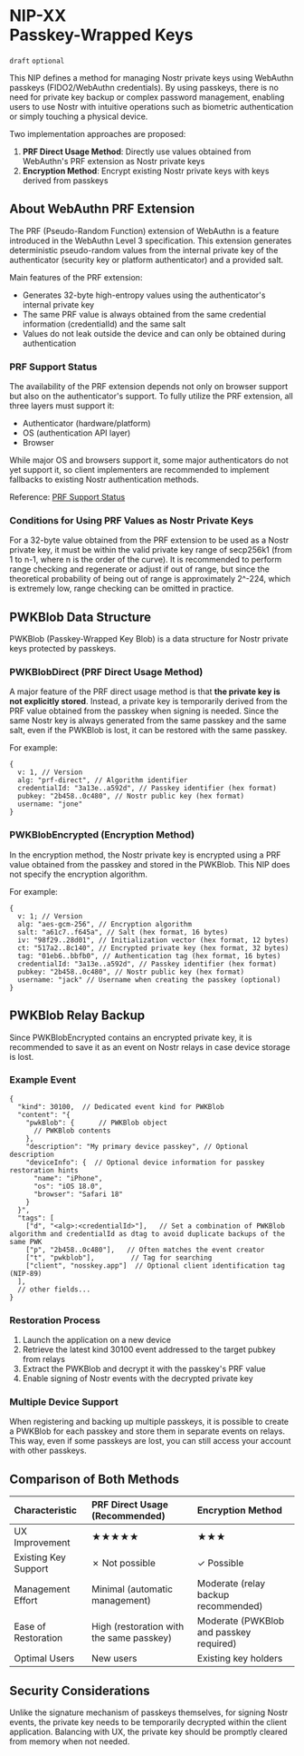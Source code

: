 NIP-XX  
Passkey-Wrapped Keys
==========================

`draft` `optional`

This NIP defines a method for managing Nostr private keys using WebAuthn passkeys (FIDO2/WebAuthn credentials). By using passkeys, there is no need for private key backup or complex password management, enabling users to use Nostr with intuitive operations such as biometric authentication or simply touching a physical device.

Two implementation approaches are proposed:

1. **PRF Direct Usage Method**: Directly use values obtained from WebAuthn's PRF extension as Nostr private keys
2. **Encryption Method**: Encrypt existing Nostr private keys with keys derived from passkeys

## About WebAuthn PRF Extension

The PRF (Pseudo-Random Function) extension of WebAuthn is a feature introduced in the WebAuthn Level 3 specification. This extension generates deterministic pseudo-random values from the internal private key of the authenticator (security key or platform authenticator) and a provided salt.

Main features of the PRF extension:
- Generates 32-byte high-entropy values using the authenticator's internal private key
- The same PRF value is always obtained from the same credential information (credentialId) and the same salt
- Values do not leak outside the device and can only be obtained during authentication

### PRF Support Status

The availability of the PRF extension depends not only on browser support but also on the authenticator's support. To fully utilize the PRF extension, all three layers must support it:

- Authenticator (hardware/platform)
- OS (authentication API layer)
- Browser

While major OS and browsers support it, some major authenticators do not yet support it, so client implementers are recommended to implement fallbacks to existing Nostr authentication methods.

Reference: [PRF Support Status](https://github.com/ocknamo/nosskey-sdk/blob/main/docs/en/prf-support-tables.en.md)

### Conditions for Using PRF Values as Nostr Private Keys

For a 32-byte value obtained from the PRF extension to be used as a Nostr private key, it must be within the valid private key range of secp256k1 (from 1 to n-1, where n is the order of the curve).
It is recommended to perform range checking and regenerate or adjust if out of range, but since the theoretical probability of being out of range is approximately 2^-224, which is extremely low, range checking can be omitted in practice.

## PWKBlob Data Structure

PWKBlob (Passkey-Wrapped Key Blob) is a data structure for Nostr private keys protected by passkeys.

### PWKBlobDirect (PRF Direct Usage Method)

A major feature of the PRF direct usage method is that **the private key is not explicitly stored**. Instead, a private key is temporarily derived from the PRF value obtained from the passkey when signing is needed. Since the same Nostr key is always generated from the same passkey and the same salt, even if the PWKBlob is lost, it can be restored with the same passkey.

For example:

```jsonc
{
  v: 1, // Version
  alg: "prf-direct", // Algorithm identifier
  credentialId: "3a13e..a592d", // Passkey identifier (hex format)
  pubkey: "2b458..0c480", // Nostr public key (hex format)
  username: "jone"
}
```

### PWKBlobEncrypted (Encryption Method)

In the encryption method, the Nostr private key is encrypted using a PRF value obtained from the passkey and stored in the PWKBlob.
This NIP does not specify the encryption algorithm.

For example:

```jsonc
{
  v: 1; // Version
  alg: "aes-gcm-256", // Encryption algorithm
  salt: "a61c7..f645a", // Salt (hex format, 16 bytes)
  iv: "98f29..28d01", // Initialization vector (hex format, 12 bytes)
  ct: "517a2..8c140", // Encrypted private key (hex format, 32 bytes)
  tag: "01eb6..bbfb0", // Authentication tag (hex format, 16 bytes)
  credentialId: "3a13e..a592d", // Passkey identifier (hex format)
  pubkey: "2b458..0c480", // Nostr public key (hex format)
  username: "jack" // Username when creating the passkey (optional)
}
```

## PWKBlob Relay Backup

Since PWKBlobEncrypted contains an encrypted private key, it is recommended to save it as an event on Nostr relays in case device storage is lost.

### Example Event

```jsonc
{
  "kind": 30100,  // Dedicated event kind for PWKBlob
  "content": "{
    "pwkBlob": {      // PWKBlob object
      // PWKBlob contents
    },
    "description": "My primary device passkey", // Optional description
    "deviceInfo": {  // Optional device information for passkey restoration hints
      "name": "iPhone",
      "os": "iOS 18.0",
      "browser": "Safari 18"
    }
  }",
  "tags": [
    ["d", "<alg>:<credentialId>"],   // Set a combination of PWKBlob algorithm and credentialId as dtag to avoid duplicate backups of the same PWK
    ["p", "2b458..0c480"],   // Often matches the event creator
    ["t", "pwkblob"],         // Tag for searching
    ["client", "nosskey.app"]  // Optional client identification tag (NIP-89)
  ],
  // other fields...
}
```

### Restoration Process

1. Launch the application on a new device
2. Retrieve the latest kind 30100 event addressed to the target pubkey from relays
3. Extract the PWKBlob and decrypt it with the passkey's PRF value
4. Enable signing of Nostr events with the decrypted private key

### Multiple Device Support

When registering and backing up multiple passkeys, it is possible to create a PWKBlob for each passkey and store them in separate events on relays. This way, even if some passkeys are lost, you can still access your account with other passkeys.

## Comparison of Both Methods

| Characteristic | PRF Direct Usage (Recommended) | Encryption Method |
|:---------------|:------------------------------|:------------------|
| UX Improvement | ★★★★★ | ★★★ |
| Existing Key Support | ✗ Not possible | ✓ Possible |
| Management Effort | Minimal (automatic management) | Moderate (relay backup recommended) |
| Ease of Restoration | High (restoration with the same passkey) | Moderate (PWKBlob and passkey required) |
| Optimal Users | New users | Existing key holders |

## Security Considerations

Unlike the signature mechanism of passkeys themselves, for signing Nostr events, the private key needs to be temporarily decrypted within the client application. Balancing with UX, the private key should be promptly cleared from memory when not needed.
